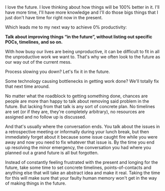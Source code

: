 I love the future. I love thinking about how things will be 100% better in it. I'll have more time, I'll have more knowledge and I'll do those bigs things that I just don't have time for right now in the present.

Which leads me to my next way to achieve 0% productivity:

**Talk about improving things “in the future”, without listing out specific POCs, timelines, and so on.**

With how busy our lives are being unproductive, it can be difficult to fit in all the unproductive work we want to. That's why we often look to the future as our way out of the current mess.

Process slowing you down? Let's fix it in the future.

Some technology causing bottlenecks in getting work done? We'll totally fix that next time around.

No matter what the roadblock to getting something done, chances are people are more than happy to talk about removing said problem in the future. But lacking from that talk is any sort of concrete plan. No timelines are set (or if they are, they're completely arbitrary), no resources are assigned and no follow up is discussed.

And that's usually where the conversation ends. You talk about the issues in a retrospective meeting or informally during your lunch break, but then immediately forget about it because some issue caught fire while you were away and now you need to fix whatever that issue is. By the time you end up resolving the minor emergency, the conversation you had where you planned out a grand future is all but forgotten.

Instead of constantly feeling frustrated with the present and longing for the future, take some time to set concrete timelines, points-of-contacts and anything else that will take an abstract idea and make it real. Taking the time for this will make sure that your faulty human memory won't get in the way of making things in the future.
